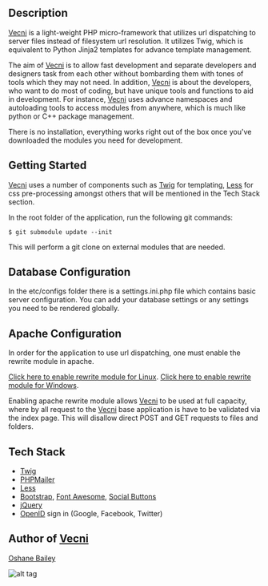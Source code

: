 Description
-----------

[Vecni] is a light-weight PHP micro-framework that utilizes url dispatching to server files instead of
filesystem url resolution. It utilizes Twig, which is equivalent to Python Jinja2 templates for advance template
management.

The aim of [Vecni] is to allow fast development and separate developers and designers task from each other
without bombarding them with tones of tools which they may not need.
In addition, [Vecni] is about the developers, who want to do most of coding, but have unique tools and functions
to aid in development. For instance, [Vecni] uses advance namespaces and autoloading tools to access modules from anywhere, which is much like python or C++ package management.

There is no installation, everything works right out of the box once you've downloaded the modules you need for development.

Getting Started
---------------

[Vecni] uses a number of components such as [Twig] for templating, [Less] for css pre-processing
amongst others that will be mentioned in the Tech Stack section.

In the root folder of the application, run the following git commands:

    $ git submodule update --init

This will perform a git clone on external modules that are needed.

Database Configuration
----------------------

In the etc/configs folder there is a settings.ini.php file which contains basic server configuration.
You can add your database settings or any settings you need to be rendered globally.


Apache Configuration
--------------------
In order for the application to use url dispatching, one must enable the rewrite module in apache.

[Click here to enable rewrite module for Linux].
[Click here to enable rewrite module for Windows].

Enabling apache rewrite module allows [Vecni] to be used at full capacity, where by
all request to the [Vecni] base application is have to be validated via the index page. This will disallow direct
POST and GET requests to files and folders.


Tech Stack
----------

  - [Twig][]
  - [PHPMailer][]
  - [Less][]
  - [Bootstrap][], [Font Awesome][], [Social Buttons][]
  - [jQuery][]
  - [OpenID][] sign in (Google, Facebook, Twitter)


Author of [Vecni]
-------------------------
[Oshane Bailey]

![alt tag](https://fbcdn-profile-a.akamaihd.net/hprofile-ak-xpa1/t1.0-1/c127.37.466.466/s148x148/76418_1578880746745_2542594_n.jpg)


[Oshane Bailey]: https://github.com/b4oshany
[Twig]: http://twig.sensiolabs.org/doc/installation.html
[PHPMailer]: https://github.com/PHPMailer/PHPMailer
[bootstrap]: http://getbootstrap.com/
[font awesome]: http://fortawesome.github.com/Font-Awesome/
[jquery]: http://jquery.com/
[less]: http://lesscss.org/
[lesscss]: http://lesscss.org/
[openid]: http://en.wikipedia.org/wiki/OpenID
[social buttons]: http://lipis.github.io/bootstrap-social/
[Click here to enable rewrite module for Linux]: http://b4oshany.blogspot.com/2014/08/by-default-apache-disable-symbolic.html
[Click here to enable rewrite module for Windows]: http://www.anmsaiful.net/blog/php/enable-apache-rewrite-module.html
[Vecni]: http://b4oshany.github.io/vecni/
